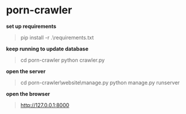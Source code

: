 # porn-crawler


**set up requirements**
> pip install -r .\requirements.txt 
 
 
**keep running to update database**
> cd porn-crawler 
> python crawler.py 


**open the server**
> cd porn-crawler\website\manage.py 
> python manage.py runserver 


**open the browser**
> http://127.0.0.1:8000 
